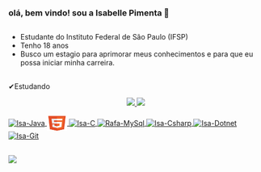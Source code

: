 ### olá, bem vindo! sou a Isabelle Pimenta 🖤

##
- Estudante do Instituto Federal de São Paulo (IFSP)
- Tenho 18 anos
- Busco um estagio para aprimorar meus conhecimentos e para que eu possa iniciar minha carreira.
##

✔Estudando

  <div align="center">
  <a href="https://github.com/ISABELLEPIMENTA">
  <img height="180em" src="https://github-readme-stats.vercel.app/api?username=isabellepimenta&show_icons=true&theme=radical&include_all_commits=true&count_private=true"/>
  <img height="180em" src="https://github-readme-stats.vercel.app/api/top-langs/?username=isabellepimenta&layout=compact&langs_count=7&theme=radical"/>
</div>
  
  <div style="display: inline_block"><br>
  
  <img align="center" alt="Isa-Java" height="30" width="40" src="https://cdn.jsdelivr.net/gh/devicons/devicon/icons/java/java-original-wordmark.svg">
  <img align="center" alt="Isa-HTML" height="30" width="40" src="https://raw.githubusercontent.com/devicons/devicon/master/icons/html5/html5-original.svg">
  <img align="center" alt="Isa-C" height="30" width="40" src="https://cdn.jsdelivr.net/gh/devicons/devicon/icons/c/c-line.svg">
  <img align="center" alt="Rafa-MySql" height="30" width="40" src="https://cdn.jsdelivr.net/gh/devicons/devicon/icons/mysql/mysql-plain.svg">
  <img align="center" alt="Isa-Csharp" height="30" width="40" src="https://cdn.jsdelivr.net/gh/devicons/devicon/icons/csharp/csharp-plain.svg">
  <img align="center" alt="Isa-Dotnet" height="30" width="40" src="https://cdn.jsdelivr.net/gh/devicons/devicon/icons/dot-net/dot-net-plain-wordmark.svg">
  <img align="center" alt="Isa-Git" height="30" width="40" src="https://cdn.jsdelivr.net/gh/devicons/devicon/icons/git/git-original-wordmark.svg">
</div>

  ##
  
  <div> 
     <a href = "mailto:isabelle.pimenta2715@gmail.com@gmail.com"><img src="https://img.shields.io/badge/-Gmail-%23333?style=for-the-badge&logo=gmail&logoColor=white" target="_blank"></a>
   
 <div> 
   
    


<!--
**isabellepimenta/isabellepimenta** is a ✨ _special_ ✨ repository because its `README.md` (this file) appears on your GitHub profile.

Here are some ideas to get you started:


